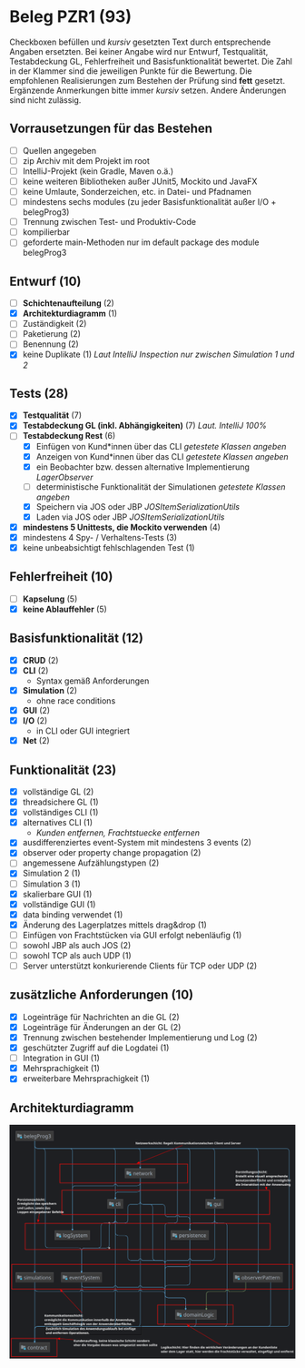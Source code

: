 # Beleg PZR1 (93)
Checkboxen befüllen und _kursiv_ gesetzten Text durch entsprechende Angaben ersetzten.
Bei keiner Angabe wird nur Entwurf, Testqualität, Testabdeckung GL, Fehlerfreiheit und Basisfunktionalität bewertet.
Die Zahl in der Klammer sind die jeweiligen Punkte für die Bewertung.
Die empfohlenen Realisierungen zum Bestehen der Prüfung sind **fett** gesetzt.
Ergänzende Anmerkungen bitte immer _kursiv_ setzen. Andere Änderungen sind nicht zulässig.

## Vorrausetzungen für das Bestehen
- [ ] Quellen angegeben
- [ ] zip Archiv mit dem Projekt im root
- [ ] IntelliJ-Projekt (kein Gradle, Maven o.ä.)
- [ ] keine weiteren Bibliotheken außer JUnit5, Mockito und JavaFX
- [ ] keine Umlaute, Sonderzeichen, etc. in Datei- und Pfadnamen
- [ ] mindestens sechs modules (zu jeder Basisfunktionalität außer I/O + belegProg3)
- [ ] Trennung zwischen Test- und Produktiv-Code
- [ ] kompilierbar
- [ ] geforderte main-Methoden nur im default package des module belegProg3

## Entwurf (10)
- [ ] **Schichtenaufteilung** (2)
- [X] **Architekturdiagramm** (1)
- [ ] Zuständigkeit (2)
- [ ] Paketierung (2)
- [ ] Benennung (2)
- [X] keine Duplikate (1) _Laut IntelliJ Inspection nur zwischen Simulation 1 und 2_

## Tests (28)
- [X] **Testqualität** (7)
- [X] **Testabdeckung GL (inkl. Abhängigkeiten)** (7) _Laut. IntelliJ 100%_
- [ ] **Testabdeckung Rest** (6)
  - [X] Einfügen von Kund*innen über das CLI _getestete Klassen angeben_
  - [X] Anzeigen von Kund*innen über das CLI _getestete Klassen angeben_
  - [X] ein Beobachter bzw. dessen alternative Implementierung _LagerObserver_
  - [ ] deterministische Funktionalität der Simulationen _getestete Klassen angeben_
  - [X] Speichern via JOS oder JBP _JOSItemSerializationUtils_
  - [X] Laden via JOS oder JBP _JOSItemSerializationUtils_
- [X] **mindestens 5 Unittests, die Mockito verwenden** (4)
- [X] mindestens 4 Spy- / Verhaltens-Tests (3)
- [X] keine unbeabsichtigt fehlschlagenden Test (1)

## Fehlerfreiheit (10)
- [ ] **Kapselung** (5)
- [X] **keine Ablauffehler** (5)

## Basisfunktionalität (12)
- [X] **CRUD** (2)
- [X] **CLI** (2)
  * Syntax gemäß Anforderungen
- [X] **Simulation** (2)
  * ohne race conditions
- [X] **GUI** (2)
- [X] **I/O** (2)
  * in CLI oder GUI integriert
- [X] **Net** (2)

## Funktionalität (23)
- [X] vollständige GL (2)
- [X] threadsichere GL (1)
- [X] vollständiges CLI (1)
- [X] alternatives CLI (1)
  * _Kunden entfernen, Frachtstuecke entfernen_
- [X] ausdifferenziertes event-System mit mindestens 3 events (2)
- [X] observer oder property change propagation (2)
- [ ] angemessene Aufzählungstypen (2)
- [X] Simulation 2 (1)
- [ ] Simulation 3 (1)
- [X] skalierbare GUI (1)
- [X] vollständige GUI (1)
- [X] data binding verwendet (1)
- [X] Änderung des Lagerplatzes mittels drag&drop (1)
- [ ] Einfügen von Frachtstücken via GUI erfolgt nebenläufig (1)
- [ ] sowohl JBP als auch JOS (2)
- [ ] sowohl TCP als auch UDP (1)
- [ ] Server unterstützt konkurierende Clients für TCP oder UDP (2)

## zusätzliche Anforderungen (10)
- [X] Logeinträge für Nachrichten an die GL (2)
- [X] Logeinträge für Änderungen an der GL (2)
- [X] Trennung zwischen bestehender Implementierung und Log (2)
- [X] geschützter Zugriff auf die Logdatei (1)
- [ ] Integration in GUI (1)
- [X] Mehrsprachigkeit (1)
- [X] erweiterbare Mehrsprachigkeit (1)

## Architekturdiagramm
![Architekturdiagramm](architecture.png)
